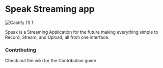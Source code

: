 # Speak Streaming app

![Castify (1) 1](https://user-images.githubusercontent.com/67658523/233520192-7da129b5-88fa-46ac-bbc9-42e50f8bac3e.svg)

Speak is a Streaming Application for the future making everything simple to Record, Stream, and Upload, all from one interface.

### Contributing

Check out the wiki for the Contribution guide

